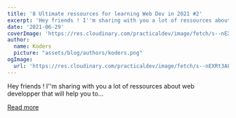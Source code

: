 ```yaml
---
title: '8 Ultimate ressources for learning Web Dev in 2021 #2'
excerpt: 'Hey friends ! I''m sharing with you a lot of ressources about web developper that will help you to...'
date: '2021-06-29'
coverImage: 'https://res.cloudinary.com/practicaldev/image/fetch/s--nEXRt3AL--/c_imagga_scale,f_auto,fl_progressive,h_420,q_auto,w_1000/https://dev-to-uploads.s3.amazonaws.com/uploads/articles/l91d3793b5pb260sr4mv.jpg'
author:
  name: Koders
  picture: "assets/blog/authors/koders.png"
ogImage:
  url: 'https://res.cloudinary.com/practicaldev/image/fetch/s--nEXRt3AL--/c_imagga_scale,f_auto,fl_progressive,h_420,q_auto,w_1000/https://dev-to-uploads.s3.amazonaws.com/uploads/articles/l91d3793b5pb260sr4mv.jpg'
---
```


Hey friends ! I''m sharing with you a lot of ressources about web developper that will help you to...

[Read more](https://dev.to/codeozz/8-ultimate-ressources-for-learning-web-dev-in-2021-2-3le4)
